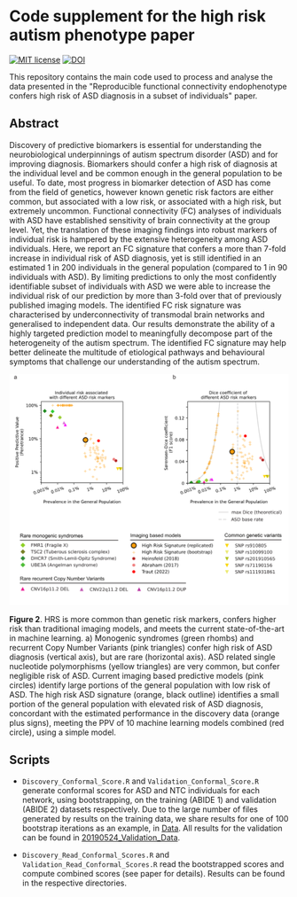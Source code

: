 # Code supplement for the high risk autism phenotype paper
[![MIT license](https://img.shields.io/badge/License-MIT-blue.svg)](https://lbesson.mit-license.org/)
[![DOI](https://img.shields.io/badge/DOI-10.1101%2F2020.06.01.127688%20-informational)](https://doi.org/10.1101/2020.06.01.127688 )

This repository contains the main code used to process and analyse the data presented in the "Reproducible functional connectivity endophenotype confers high risk of ASD diagnosis in a subset of individuals" paper.

## Abstract
Discovery of predictive biomarkers is essential for understanding the neurobiological underpinnings of autism spectrum disorder (ASD) and for improving diagnosis. Biomarkers should confer a high risk of diagnosis at the individual level and be common enough in the general population to be useful. To date, most progress in biomarker detection of ASD has come from the field of genetics, however known genetic risk factors are either common, but associated with a low risk, or associated with a high risk, but extremely uncommon. Functional connectivity (FC) analyses of individuals with ASD have established sensitivity of brain connectivity at the group level. Yet, the translation of these imaging findings into robust markers of individual risk is hampered by the extensive heterogeneity among ASD individuals. Here, we report an FC signature that confers a more than 7-fold increase in individual risk of ASD diagnosis, yet is still identified in an estimated 1 in 200 individuals in the general population (compared to 1 in 90 individuals with ASD). By limiting predictions to only the most confidently identifiable subset of individuals with ASD we were able to increase the individual risk of our prediction by more than 3-fold over that of previously published imaging models. The identified FC risk signature was characterised by underconnectivity of transmodal brain networks and generalised to independent data. Our results demonstrate the ability of a highly targeted prediction model to meaningfully decompose part of the heterogeneity of the autism spectrum. The identified FC signature may help better delineate the multitude of etiological pathways and behavioural symptoms that challenge our understanding of the autism spectrum.

![Figure 2](https://github.com/clarkenj/ASD_high_risk_endophenotype_code_supplement/blob/master/fig2_model.png)

**Figure 2**. HRS is more common than genetic risk markers, confers higher risk than traditional imaging models, and meets the current state-of-the-art in machine learning. a) Monogenic syndromes (green rhombs) and recurrent Copy Number Variants (pink triangles) confer high risk of ASD diagnosis (vertical axis), but are rare (horizontal axis). ASD related single nucleotide polymorphisms (yellow triangles) are very common, but confer negligible risk of ASD. Current imaging based predictive models (pink circles) identify large portions of the general population with low risk of ASD. The high risk ASD signature (orange, black outline) identifies a small portion of the general population with elevated risk of ASD diagnosis, concordant with the estimated performance in the discovery data (orange plus signs), meeting the PPV of 10 machine learning models combined (red circle), using a simple model.

## Scripts
- `Discovery_Conformal_Score.R` and `Validation_Conformal_Score.R` generate conformal scores for ASD and NTC individuals for each network, using bootstrapping, on the training (ABIDE 1) and validation (ABIDE 2) datasets respectively. Due to the large number of files generated by results on the training data, we share results for one of 100 bootstrap iterations as an example, in [Data](./Data). All results for the validation can be found in [20190524_Validation_Data](./20190524_Validation_Data).

- `Discovery_Read_Conformal_Scores.R` and `Validation_Read_Conformal_Scores.R` read the bootstrapped scores and compute combined scores (see paper for details). Results can be found in the respective directories.